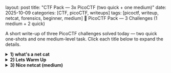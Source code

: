 layout: post
title: "CTF Pack — 3x PicoCTF (two quick + one medium)"
date: 2025-10-09
categories: [CTF, picoCTF, writeups]
tags: [picoctf, writeup, netcat, forensics, beginner, medium]
🧩 PicoCTF Pack — 3 Challenges (1 medium + 2 quick)

A short write-up of three PicoCTF challenges solved today — two quick one-shots and one medium-level task.
Click each title below to expand the details.

<details> <summary><b>1) what's a net cat</b></summary>
what's a net cat
🔍 Description
 
It was warm up before medium level CTF I'm gonna take today.
To find the flag we will need to use then netact (nc) linux command.

🛠️ What I did

Connected to the host *****:
<code>nc host.example.com 12345</code>

Received response from a server containing the flag.

📸 Screenshot  
<img src="../assets/img/ctf-2025-whats-netcat/1.png" width="600">  
🏁 Flag
<code>picoCTF{PLACEHOLDER_WHATS_A_NET_CAT}</code>  
And the task was completed.  
<img src="../assets/img/ctf-2025-whats-netcat/2.png" width="600">

</details>
<details> <summary><b>2) Lets Warm Up</b></summary>
Lets Warm Up
🔍 Description
 
A very basic warm-up challenge before medium netcat task. Basically we need to convert hexadecimal to ascii.

🛠️ Steps (placeholder)

We got some information coded in hexadecimal. Its just a string displayed on the challenge page.
1. I did some quick resarch in the net, and found out that I can use xxd command. 
2. xxd -r -p takes a sequence of hexadecimal pairs (each pair = one byte) and rebuilds the raw binary data from them.
3. I just echoed the hexadecimal value from the challenge and used pipe to xxd -r -p and there we got an ascii value correspnding to the hexadecimal.

📸 Screenshot  
<img src="../assets/img/ctf-2025-warm-up/1.png" width="600">
🏁 Flag  
<code>picoCTF{PLACEHOLDER_LETS_WARM_UP}</code>  

And we got the 2nd flag:  
<img src="../assets/img/ctf-2025-warm-up/2.png" width="600">

</details>
<details> <summary><b>3) Nice netcat (medium)</b></summary>
Nice netcat — (medium)
🔍 Description

A medium-level challenge involving netcat and ASCII conversion — we receive a stream of numbers (space-separated) that must be translated to readable text.

🛠️ Steps to solve

Connected to the server:
<code>nc mercury.picoctf.net 35652</code>

Saved the output to a file:
<code>nc mercury.picoctf.net 35652 > nice_netcat_spaces_flag.txt</code>

The file contained space-separated decimal numbers — I converted each number to its ASCII character:
<code>awk '{ for(i=1;i<=NF;i++) printf "%c", $i; print "" }' nice_netcat_spaces_flag.txt > decoded.txt</code>
Alternatively, if numbers are in decimal format:
<code>tr ' ' '\n' < nice_netcat_spaces_flag.txt | while read num; do printf "\x$(printf %x $num)"; done ; echo</code>

Read the decoded file and retrieved the flag.

📸 Screenshots
<img src="../assets/img/ctf/nice-netcat-1.png" alt="nice netcat step 1" width="600"> <img src="../assets/img/ctf/nice-netcat-2.png" alt="nice netcat step 2" width="600">
🏁 Flag

<code>picoCTF{PLACEHOLDER_NICE_NETCAT}</code>

🔁 Notes / Takeaways

AWK is incredibly efficient for iterating over fields and converting numeric values to characters.

Always check the number format (decimal / hex / octal) before converting.

</details>
